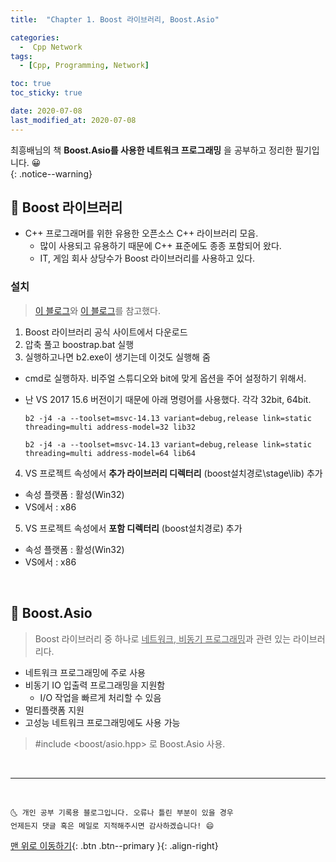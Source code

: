 ```yaml
---
title:  "Chapter 1. Boost 라이브러리, Boost.Asio" 

categories:
  -  Cpp Network 
tags:
  - [Cpp, Programming, Network]

toc: true
toc_sticky: true

date: 2020-07-08
last_modified_at: 2020-07-08
---
```


최흥배님의 책 **Boost.Asio를 사용한 네트워크 프로그래밍** 을 공부하고 정리한 필기입니다. 😀  
{: .notice--warning}


## 🔔 Boost 라이브러리

- C++ 프로그래머를 위한 유용한 오픈소스 C++ 라이브러리 모음.
  - 많이 사용되고 유용하기 때문에 C++ 표준에도 종종 포함되어 왔다.
  - IT, 게임 회사 상당수가 Boost 라이브러리를 사용하고 있다. 

### 설치

> [이 블로그](https://velog.io/@underlier12/C-17-Boost.Asio-%EA%B0%9C%EC%9A%94-%EB%B0%8F-%EC%84%A4%EC%B9%98)와 [이 블로그](https://wendys.tistory.com/115)를 참고했다. 

1. Boost 라이브러리 공식 사이트에서 다운로드
2. 압축 풀고 boostrap.bat 실행
3. 실행하고나면 b2.exe이 생기는데 이것도 실행해 줌
  - cmd로 실행하자. 비주얼 스튜디오와 bit에 맞게 옵션을 주어 설정하기 위해서.
  - 난 VS 2017 15.6 버전이기 때문에 아래 명령어를 사용했다. 각각 32bit, 64bit.

    ```
    b2 -j4 -a --toolset=msvc-14.13 variant=debug,release link=static threading=multi address-model=32 lib32

    b2 -j4 -a --toolset=msvc-14.13 variant=debug,release link=static threading=multi address-model=64 lib64
    ``` 
4. VS 프로젝트 속성에서 **추가 라이브러리 디렉터리** (boost설치경로\stage\lib) 추가
  - 속성 플랫폼 : 활성(Win32)
  - VS에서 : x86
5. VS 프로젝트 속성에서 **포함 디렉터리** (boost설치경로) 추가
  - 속성 플랫폼 : 활성(Win32)
  - VS에서 : x86


<br>

## 🔔 Boost.Asio

> Boost 라이브러리 중 하나로 <u>네트워크, 비동기 프로그래밍</u>과 관련 있는 라이브러리다.

- 네트워크 프로그래밍에 주로 사용
- 비동기 IO 입출력 프로그래밍을 지원함
  - I/O 작업을 빠르게 처리할 수 있음
- 멀티플랫폼 지원
- 고성능 네트워크 프로그래밍에도 사용 가능

> #include \<boost/asio.hpp> 로 Boost.Asio 사용.

<br>


***
<br>

    🌜 개인 공부 기록용 블로그입니다. 오류나 틀린 부분이 있을 경우 
    언제든지 댓글 혹은 메일로 지적해주시면 감사하겠습니다! 😄

[맨 위로 이동하기](#){: .btn .btn--primary }{: .align-right}